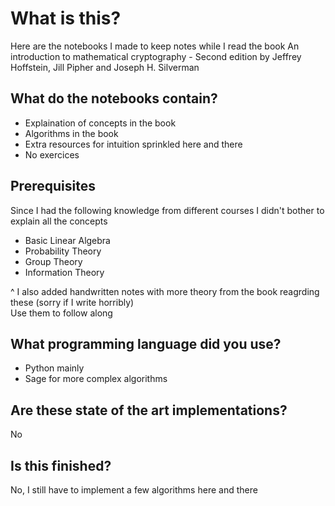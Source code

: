 # What is this?

Here are the notebooks I made to keep notes while I read the book An introduction to mathematical cryptography - Second edition by Jeffrey Hoffstein, Jill Pipher and Joseph H. Silverman

## What do the notebooks contain?
* Explaination of concepts in the book
* Algorithms in the book
* Extra resources for intuition sprinkled here and there
* No exercices  



## Prerequisites
Since I had the following knowledge from different courses I didn't bother to explain all the concepts
* Basic Linear Algebra
* Probability Theory
* Group Theory
* Information Theory

^ I also added handwritten notes with more theory from the book reagrding these (sorry if I write horribly)  
Use them to follow along

## What programming language did you use?
* Python mainly
* Sage for more complex algorithms

## Are these state of the art implementations?
No

## Is this finished?
No, I still have to implement a few algorithms here and there
